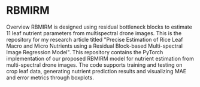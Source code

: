 # RBMIRM

Overview
RBMIRM is designed using residual bottleneck blocks to estimate 11 leaf nutrient parameters from multispectral drone images. This is the repository for my research article titled "Precise Estimation of Rice Leaf Macro and Micro Nutrients using a Residual Block-based Multi-spectral Image Regression Model". This repository contains the PyTorch implementation of our proposed RBMIRM model for nutrient estimation from multi-spectral drone images. The code supports training and testing on crop leaf data, generating nutrient prediction results and visualizing MAE and error metrics through boxplots.

